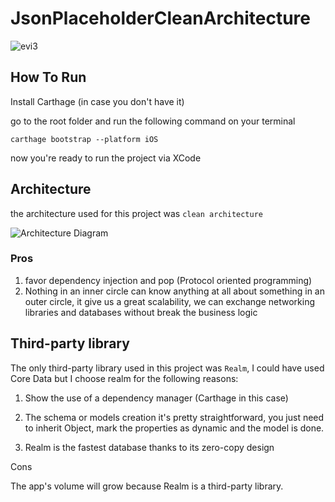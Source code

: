 # JsonPlaceholderCleanArchitecture
![evi3](https://user-images.githubusercontent.com/32545306/79078632-41121500-7ccf-11ea-8cfd-77b8690ee0c4.gif)

## How To Run
Install Carthage (in case you don't have it)

go to the root folder and run the following command on your terminal

`carthage bootstrap --platform iOS`

now you're ready to run the project via XCode

## Architecture
the architecture used for this project was `clean architecture`

![Architecture Diagram](https://user-images.githubusercontent.com/32545306/79079424-a61c3980-7cd4-11ea-93a6-8617a8a36fff.jpeg)

### Pros
1. favor dependency injection and pop (Protocol oriented programming)
2. Nothing in an inner circle can know anything at all about something in an outer circle, it give us a great scalability, we can exchange networking libraries and databases without break the business logic 

## Third-party library
The only third-party library used in this project was `Realm`, I could have used Core Data but I choose realm for the following reasons:

1. Show the use of a dependency manager (Carthage in this case)

2. The schema or models creation it's pretty straightforward, you just need to inherit Object, mark the properties as dynamic and the model is done.

3. Realm is the fastest database thanks to its zero-copy design

Cons

The app's volume will grow because Realm is a third-party library.  
